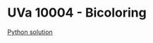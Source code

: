 # UVa 10004 - Bicoloring
[Python solution](https://github.com/sjsakib/cs/blob/master/algorithms/the-algorithm-design-manual/programming-challenges/uva10004/uva10004.py)
